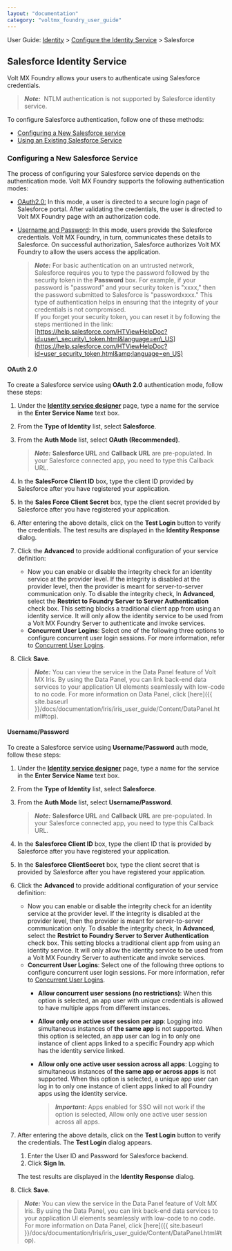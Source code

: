 ```yaml
---
layout: "documentation"
category: "voltmx_foundry_user_guide"
---
```

                              

User Guide: [Identity](Identity.html) > [Configure the Identity Service](ConfigureIdentiryService.html) > Salesforce

Salesforce Identity Service
---------------------------

Volt MX  Foundry allows your users to authenticate using Salesforce credentials.

> **_Note:_**  NTLM authentication is not supported by Salesforce identity service.

To configure Salesforce authentication, follow one of these methods:

*   [Configuring a New Salesforce service](#configuring-a-new-salesforce-service)
*   [Using an Existing Salesforce Service](#Use)

### Configuring a New Salesforce Service

The process of configuring your Salesforce service depends on the authentication mode. Volt MX Foundry supports the following authentication modes:

*   [OAuth2.0:](#oauth-2-0) In this mode, a user is directed to a secure login page of Salesforce portal. After validating the credentials, the user is directed to Volt MX Foundry page with an authorization code.
*   [Username and Password](#username-password): In this mode, users provide the Salesforce credentials. Volt MX Foundry, in turn, communicates these details to Salesforce. On successful authorization, Salesforce authorizes Volt MX Foundry to allow the users access the application.
    
    > **_Note:_** For basic authentication on an untrusted network, Salesforce requires you to type the password followed by the security token in the **Password** box. For example, if your password is "password" and your security token is "xxxx," then the password submitted to Salesforce is "passwordxxxx." This type of authentication helps in ensuring that the integrity of your credentials is not compromised.  
    If you forget your security token, you can reset it by following the steps mentioned in the link: [https://help.salesforce.com/HTViewHelpDoc?id=user\_security\_token.html&language=en\_US](https://help.salesforce.com/HTViewHelpDoc?id=user_security_token.html&amp;language=en_US)  
    

#### OAuth 2.0

To create a Salesforce service using **OAuth 2.0** authentication mode, follow these steps:

1.  Under the **[**Identity** service designer](ConfigureIdentiryService.html#IdentitySDpage)** page, type a name for the service in the **Enter Service Name** text box.
2.  From the **Type of Identity** list, select **Salesforce**.
3.  From the **Auth Mode** list, select **OAuth (Recommended)**.
    
    > **_Note:_** **Salesforce URL** and **Callback URL** are pre-populated. In your Salesforce connected app, you need to type this Callback URL.
    
4.  In the **SalesForce Client ID** box, type the client ID provided by Salesforce after you have registered your application.
5.  In the **Sales Force Client Secret** box, type the client secret provided by Salesforce after you have registered your application.
6.  After entering the above details, click on the **Test Login** button to verify the credentials. The test results are displayed in the **Identity Response** dialog.
    
7.  Click the **Advanced** to provide additional configuration of your service definition:
    *   Now you can enable or disable the integrity check for an identity service at the provider level. If the integrity is disabled at the provider level, then the provider is meant for server-to-server communication only. To disable the integrity check, In **Advanced**, select the **Restrict to Foundry Server to Server Authentication** check box. This setting blocks a traditional client app from using an identity service. It will only allow the identity service to be used from a Volt MX Foundry Server to authenticate and invoke services.
    *   **Concurrent User Logins**: Select one of the following three options to configure concurrent user login sessions. For more information, refer to [Concurrent User Logins](ConcurrentUserLogins.html).
8.  Click **Save**.
    
    > **_Note:_** You can view the service in the Data Panel feature of Volt MX Iris. By using the Data Panel, you can link back-end data services to your application UI elements seamlessly with low-code to no code. For more information on Data Panel, click [here]({{ site.baseurl }}/docs/documentation/Iris/iris_user_guide/Content/DataPanel.html#top).
    

#### Username/Password

To create a Salesforce service using **Username/Password** auth mode, follow these steps:

1.  Under the **[**Identity** service designer](Identity.html#IdentitySDpage)** page, type a name for the service in the **Enter Service Name** text box.
2.  From the **Type of Identity** list, select **Salesforce**.
3.  From the **Auth Mode** list, select **Username/Password**.
    
    > **_Note:_** **Salesforce URL** and **Callback URL** are pre-populated. In your Salesforce connected app, you need to type this Callback URL.
    
4.  In the **Salesforce Client ID** box, type the client ID that is provided by Salesforce after you have registered your application.
5.  In the **Salesforce ClientSecret** box, type the client secret that is provided by Salesforce after you have registered your application.
6.  Click the **Advanced** to provide additional configuration of your service definition:
    *   Now you can enable or disable the integrity check for an identity service at the provider level. If the integrity is disabled at the provider level, then the provider is meant for server-to-server communication only. To disable the integrity check, In **Advanced**, select the **Restrict to Foundry Server to Server Authentication** check box. This setting blocks a traditional client app from using an identity service. It will only allow the identity service to be used from a Volt MX Foundry Server to authenticate and invoke services.
    *   **Concurrent User Logins**: Select one of the following three options to configure concurrent user login sessions. For more information, refer to [Concurrent User Logins](ConcurrentUserLogins.html).
        *   **Allow concurrent user sessions (no restrictions)**: When this option is selected, an app user with unique credentials is allowed to have multiple apps from different instances.
        *   **Allow only one active user session per app**: Logging into simultaneous instances of **the same app** is not supported. When this option is selected, an app user can log in to only one instance of client apps linked to a specific Foundry app which has the identity service linked.  
            
        *   **Allow only one active user session across all apps**: Logging to simultaneous instances of **the same app or across apps** is not supported. When this option is selected, a unique app user can log in to only one instance of client apps linked to all Foundry apps using the identity service.  
            
            > **_Important:_** Apps enabled for SSO will not work if the option is selected, Allow only one active user session across all apps.
            
7.  After entering the above details, click on the **Test Login** button to verify the credentials. The **Test Login** dialog appears.
    
    1.  Enter the User ID and Password for Salesforce backend.
    2.  Click **Sign In**.
    
    The test results are displayed in the **Identity Response** dialog.
    
8.  Click **Save**.

> **_Note:_** You can view the service in the Data Panel feature of Volt MX Iris. By using the Data Panel, you can link back-end data services to your application UI elements seamlessly with low-code to no code. For more information on Data Panel, click [here]({{ site.baseurl }}/docs/documentation/Iris/iris_user_guide/Content/DataPanel.html#top).
